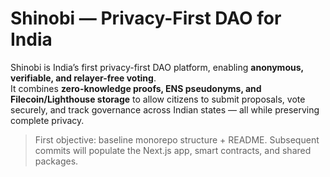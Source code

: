 # Shinobi — Privacy-First DAO for India

Shinobi is India’s first privacy-first DAO platform, enabling **anonymous, verifiable, and relayer-free voting**.  
It combines **zero-knowledge proofs, ENS pseudonyms, and Filecoin/Lighthouse storage** to allow citizens to submit proposals, vote securely, and track governance across Indian states — all while preserving complete privacy.

> First objective: baseline monorepo structure + README. Subsequent commits will populate the Next.js app, smart contracts, and shared packages.